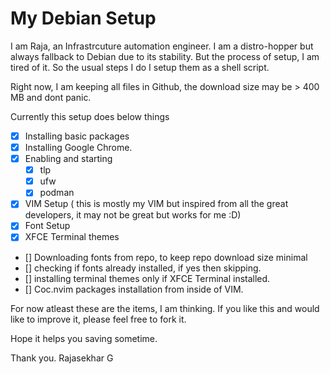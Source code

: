 # My Debian Setup

I am Raja, an Infrastrcuture automation engineer. 
I am a distro-hopper but always fallback to Debian due to its stability. 
But the process of setup, I am tired of it. 
So the usual steps I do I setup them as a shell script. 

Right now, I am keeping all files in Github, the download size may be > 400 MB and dont panic. 

Currently this setup does below things
- [x] Installing basic packages
- [x] Installing Google Chrome.
- [x] Enabling and starting
    - [x] tlp
    - [x] ufw
    - [x] podman
- [x] VIM Setup ( this is mostly my VIM but inspired from all the great developers, it may not be great but works for me :D)
- [x] Font Setup 
- [x] XFCE Terminal themes
- [] Downloading fonts from repo, to keep repo download size minimal
- [] checking if fonts already installed, if yes then skipping. 
- [] installing terminal themes only if XFCE Terminal installed. 
- [] Coc.nvim packages installation from inside of VIM. 




For now atleast these are the items, I am thinking. 
If you like this and would like to improve it, please feel free to fork it. 

Hope it helps you saving sometime.


Thank you.
Rajasekhar G
